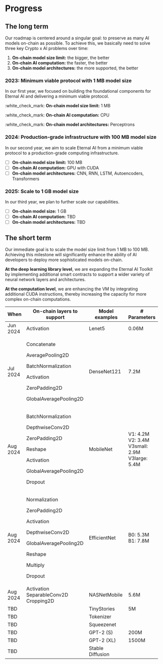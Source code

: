# Progress

## The long term

Our roadmap is centered around a singular goal: to preserve as many AI models on-chain as possible. To achieve this, we basically need to solve three key Crypto x AI problems over time:

1. **On-chain model size limit:** the bigger, the better
2. **On-chain AI computation:** the faster, the better
3. **On-chain model architectures:** the more supported, the better

### 2023: Minimum viable protocol with 1 MB model size

In our first year, we focused on building the foundational components for Eternal AI and delivering a minimum viable protocol.

:white\_check\_mark: **On-chain model size limit:** 1 MB

:white\_check\_mark: **On-chain AI computation:** CPU

:white\_check\_mark: **On-chain model architectures:** Perceptrons

### 2024: Production-grade infrastructure with 100 MB model size

In our second year, we aim to scale Eternal AI from a minimum viable protocol to a production-grade computing infrastructure.

* [ ] **On-chain model size limit:** 100 MB
* [ ] **On-chain AI computation:** GPU with CUDA
* [ ] **On-chain model architectures:** CNN, RNN,  LSTM, Autoencoders, Transformers

### 2025: Scale to 1 GB model size

In our third year, we plan to further scale our capabilities.

* [ ] **On-chain model size:** 1 GB
* [ ] **On-chain AI computation:** TBD
* [ ] **On-chain model architectures:** TBD

## The short term

Our immediate goal is to scale the model size limit from 1 MB to 100 MB. Achieving this milestone will significantly enhance the ability of AI developers to deploy more sophisticated models on-chain.

**At the deep learning library level**, we are expanding the Eternal AI Toolkit by implementing additional smart contracts to support a wider variety of neural network layers and architectures.

**At the computation level**, we are enhancing the VM by integrating additional CUDA instructions, thereby increasing the capacity for more complex on-chain computations.

<table data-full-width="false"><thead><tr><th>When</th><th width="250">On-chain layers to support</th><th width="209">Model examples</th><th># Parameters</th></tr></thead><tbody><tr><td>Jun 2024</td><td>Activation</td><td>Lenet5</td><td>0.06M</td></tr><tr><td>Jul 2024</td><td><p>Concatenate</p><p>AveragePooling2D</p><p>BatchNormalization</p><p>Activation</p><p>ZeroPadding2D</p><p>GlobalAveragePooling2D</p></td><td>DenseNet121</td><td>7.2M</td></tr><tr><td>Aug 2024</td><td><p>BatchNormalization</p><p>DepthwiseConv2D</p><p>ZeroPadding2D</p><p>Reshape</p><p>Activation</p><p>GlobalAveragePooling2D</p><p>Dropout</p></td><td>MobileNet</td><td>V1: 4.2M<br>V2: 3.4M<br>V3small: 2.9M<br>V3large: 5.4M</td></tr><tr><td>Aug 2024</td><td><p>Normalization</p><p>ZeroPadding2D</p><p>Activation</p><p>DepthwiseConv2D</p><p>GlobalAveragePooling2D</p><p>Reshape</p><p>Multiply</p><p>Dropout</p></td><td>EfficientNet</td><td>B0: 5.3M<br>B1: 7.8M</td></tr><tr><td>Aug 2024</td><td>Activation<br>SeparableConv2D<br>Cropping2D</td><td>NASNetMobile</td><td>5.6M</td></tr><tr><td>TBD</td><td></td><td>TinyStories</td><td>5M</td></tr><tr><td>TBD</td><td></td><td>Tokenizer</td><td></td></tr><tr><td>TBD</td><td></td><td>Squeezenet</td><td></td></tr><tr><td>TBD</td><td></td><td>GPT-2 (S)</td><td>200M</td></tr><tr><td>TBD</td><td></td><td>GPT-2 (XL)</td><td>1500M</td></tr><tr><td>TBD</td><td></td><td>Stable Diffusion</td><td></td></tr></tbody></table>
